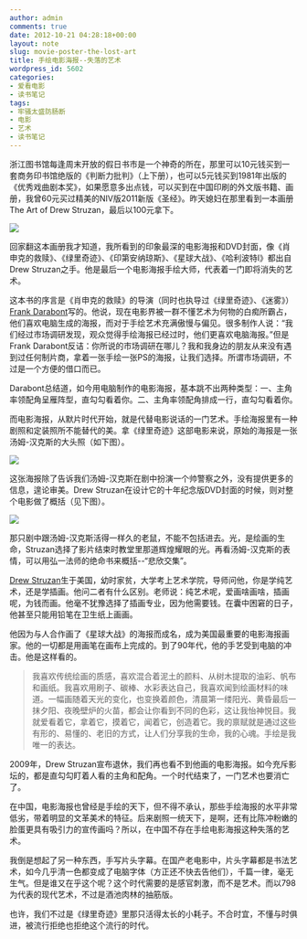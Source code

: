 ```yaml
---
author: admin
comments: true
date: 2012-10-21 04:28:18+00:00
layout: note
slug: movie-poster-the-lost-art
title: 手绘电影海报--失落的艺术
wordpress_id: 5602
categories:
- 爱看电影
- 读书笔记
tags:
- 牢骚太盛防肠断
- 电影
- 艺术
- 读书笔记
---
```


浙江图书馆每逢周末开放的假日书市是一个神奇的所在，那里可以10元钱买到一套商务印书馆绝版的《判断力批判》（上下册），也可以5元钱买到1981年出版的《优秀戏曲剧本奖》，如果愿意多出点钱，可以买到在中国印刷的外文版书籍、画册，我曾60元买过精美的NIV版2011新版《圣经》。昨天媳妇在那里看到一本画册The Art of Drew Struzan，最后以100元拿下。

![](http://www.baibanbao.net/wp-content/uploads/2012/10/drew-struzan-shawshank-redemption.jpg)

回家翻这本画册我才知道，我所看到的印象最深的电影海报和DVD封面，像《肖申克的救赎》、《绿里奇迹》、《印第安纳琼斯》、《星球大战》、《哈利波特I》都出自Drew Struzan之手。他是最后一个电影海报手绘大师，代表着一门即将消失的艺术。

这本书的序言是《肖申克的救赎》的导演（同时也执导过《绿里奇迹》、《迷雾》）[Frank Darabont](http://en.wikipedia.org/wiki/Frank_Darabont)写的。他说，现在电影界被一群不懂艺术为何物的白痴所霸占，他们喜欢电脑生成的海报，而对于手绘艺术充满傲慢与偏见。很多制作人说：“我们经过市场调研发现，观众觉得手绘海报已经过时，他们更喜欢电脑海报。”但是Frank Darabont反诘：你所说的市场调研在哪儿？我和我身边的朋友从来没有遇到过任何制片商，拿着一张手绘一张PS的海报，让我们选择。所谓市场调研，不过是一个方便的借口而已。

Darabont总结道，如今用电脑制作的电影海报，基本跳不出两种类型：一、主角率领配角呈雁阵型，直勾勾看着你。二、主角率领配角排成一行，直勾勾看着你。

而电影海报，从默片时代开始，就是代替电影说话的一门艺术。手绘海报里有一种剧照和定装照所不能替代的美。拿《绿里奇迹》这部电影来说，原始的海报是一张汤姆-汉克斯的大头照（如下图）。

![](http://www.baibanbao.net/wp-content/uploads/2012/10/original-poster-green-mile.jpg)

这张海报除了告诉我们汤姆-汉克斯在剧中扮演一个帅警察之外，没有提供更多的信息，遑论审美。Drew Struzan在设计它的十年纪念版DVD封面的时候，则对整个电影做了概括（见下图）。

![](http://www.baibanbao.net/wp-content/uploads/2012/10/drew-struzan-green-mile.jpg)

那只剧中跟汤姆-汉克斯活得一样久的老鼠，不能不包括进去。光，是绘画的生命，Struzan选择了影片结束时教堂里那道辉煌耀眼的光。再看汤姆-汉克斯的表情，可以用弘一法师的绝命书来概括--“悲欣交集”。

[Drew Struzan](http://en.wikipedia.org/wiki/Drew_Struzan)生于美国，幼时家贫，大学考上艺术学院，导师问他，你是学纯艺术，还是学插画。他问二者有什么区别。老师说：纯艺术呢，爱画啥画啥，插画呢，为钱而画。他毫不犹豫选择了插画专业，因为他需要钱。在囊中困窘的日子，他甚至只能用铅笔在卫生纸上画画。

他因为与人合作画了《星球大战》的海报而成名，成为美国最重要的电影海报画家。他的一切都是用画笔在画布上完成的。到了90年代，他的手艺受到电脑的冲击。他是这样看的。





<blockquote>我喜欢传统绘画的质感，喜欢混合着泥土的颜料、从树木提取的油彩、帆布和画纸。我喜欢用刷子、碳棒、水彩表达自己，我喜欢闻到绘画材料的味道。一幅画随着天光的变化，也变换着颜色，清晨第一缕阳光、黄昏最后一抹夕阳、夜晚壁炉的火苗，都会让你看到不同的色彩，这让我怡神悦目。我就爱看着它，拿着它，摸着它，闻着它，创造着它。我的禀赋就是通过这些有形的、易懂的、老旧的方式，让人们分享我的生命，我的心魂。手绘是我唯一的表达。</blockquote>



2009年，Drew Struzan宣布退休，我们再也看不到他画的电影海报。如今充斥影坛的，都是直勾勾盯着人看的主角和配角。一个时代结束了，一门艺术也要消亡了。

在中国，电影海报也曾经是手绘的天下，但不得不承认，那些手绘海报的水平非常低劣，带着明显的文革美术的特征。后来剧照一统天下，是啊，还有比陈冲粉嫩的脸蛋更具有吸引力的宣传画吗？所以，在中国不存在手绘电影海报这种失落的艺术。

我倒是想起了另一种东西，手写片头字幕。在国产老电影中，片头字幕都是书法艺术，如今几乎清一色都变成了电脑字体（方正还不快去告他们），千篇一律，毫无生气。但是谁又在乎这个呢？这个时代需要的是感官刺激，而不是艺术。而以798为代表的现代艺术，不过是酒池肉林的抽筋版。

也许，我们不过是《绿里奇迹》里那只活得太长的小耗子。不合时宜，不懂与时俱进，被流行拒绝也拒绝这个流行的时代。

